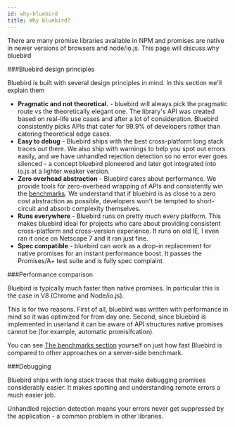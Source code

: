 ```yaml
---
id: why-bluebird
title: Why bluebird?
---
```


There are many promise libraries available in NPM and promises are native in newer versions of browsers and node/io.js. This page will discuss why bluebird

###Bluebird design principles

Bluebird is built with several design principles in mind. In this section we'll explain them

 - **Pragmatic and not theoretical.** - bluebird will always pick the pragmatic route vs the theoretically elegant one. The library's API was created based on real-life use cases and after a lot of consideration. Bluebird consistently picks APIs that cater for 99.9% of developers rather than catering theoretical edge cases.
 - **Easy to debug** - Bluebird ships with the best cross-platform long stack traces out there. We also ship with warnings to help you spot out errors easily, and we have unhandled rejection detection so no error ever goes silenced - a concept bluebird pioneered and later got integrated into io.js at a lighter weaker version.
 - **Zero overhead abstraction** - Bluebird cares about performance. We provide tools for zero-overhead wrapping of APIs and consistently win the [benchmarks](/benchmarks.html). We understand that if bluebird is as close to a zero cost abstraction as possible, developers won't be tempted to short-circuit and absorb complexity themselves.
 - **Runs everywhere** - Bluebird runs on pretty much every platform. This makes bluebird ideal for projects who care about providing consistent cross-platform and cross-version experience. It runs on old IE, I even ran it once on Netscape 7 and it ran just fine.
 - **Spec compatible** - bluebird can work as a drop-in replacement for native promises for an instant performance boost. It passes the Promises/A+ test suite and is fully spec complaint.

###Performance comparison

Bluebird is typically much faster than native promises. In particular this is the case in V8 (Chrome and Node/io.js).

This is for two reasons. First of all, bluebird was written with performance in mind so it was optimized for from day one. Second, since bluebird is implemented in userland it can be aware of API structures native promises cannot be (for example, automatic promisifcation).

You can see [The benchmarks section](/benchmarks.html) yourself on just how fast Bluebird is compared to other approaches on a server-side benchmark.

###Debugging

Bluebird ships with long stack traces that make debugging promises considerably easier. It makes spotting and understanding remote errors a much easier job.

Unhandled rejection detection means your errors never get suppressed by the application - a common problem in other libraries.
